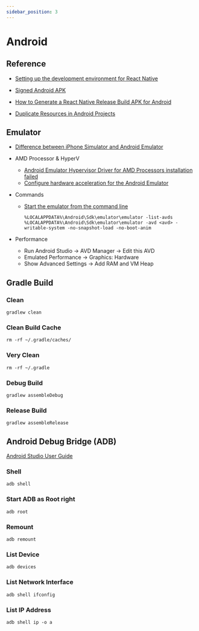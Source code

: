 ```yaml
---
sidebar_position: 3
---
```


# Android

## Reference

- [Setting up the development environment for React Native](https://reactnative.dev/docs/environment-setup)

- [Signed Android APK](https://reactnative.dev/docs/signed-apk-android)

- [How to Generate a React Native Release Build APK for Android](https://instamobile.io/android-development/generate-react-native-release-build-android/)

- [Duplicate Resources in Android Projects](https://stackoverflow.com/questions/53239705/react-native-error-duplicate-resources-android)



## Emulator

- [Difference between iPhone Simulator and Android Emulator](https://stackoverflow.com/questions/4544588/difference-between-iphone-simulator-and-android-emulator)

- AMD Processor & HyperV

    - [Android Emulator Hypervisor Driver for AMD Processors installation failed](https://github.com/google/android-emulator-hypervisor-driver-for-amd-processors/issues/17)
    - [Configure hardware acceleration for the Android Emulator](https://developer.android.com/studio/run/emulator-acceleration)

- Commands

    - [Start the emulator from the command line](https://developer.android.com/studio/run/emulator-commandline)
        ```
        %LOCALAPPDATA%\Android\Sdk\emulator\emulator -list-avds
        %LOCALAPPDATA%\Android\Sdk\emulator\emulator -avd <avd> -writable-system -no-snapshot-load -no-boot-anim
        ```
- Performance
    - Run Android Studio -> AVD Manager -> Edit this AVD
    - Emulated Performance -> Graphics: Hardware
    - Show Advanced Settings -> Add RAM and VM Heap


## Gradle Build

### Clean
```
gradlew clean
```
### Clean Build Cache
```
rm -rf ~/.gradle/caches/
```
### Very Clean
```
rm -rf ~/.gradle
```
### Debug Build
```
gradlew assembleDebug
```
### Release Build
```
gradlew assembleRelease
```

## Android Debug Bridge (ADB)

[Android Studio User Guide](https://developer.android.com/studio/command-line/adb)

### Shell
```
adb shell
```
### Start ADB as Root right
```
adb root
```
### Remount
```
adb remount
```
### List Device
```
adb devices
```
### List Network Interface
```
adb shell ifconfig
```
### List IP Address
```
adb shell ip -o a
```